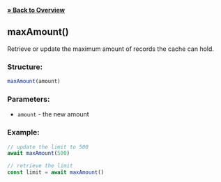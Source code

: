 [**» Back to Overview**](https://github.com/azurydev/cachu#features)

## maxAmount()

Retrieve or update the maximum amount of records the cache can hold.

### Structure:

```js
maxAmount(amount)
```

### Parameters:

- `amount` - the new amount

### Example:

```js
// update the limit to 500
await maxAmount(500)

// retrieve the limit
const limit = await maxAmount()
```